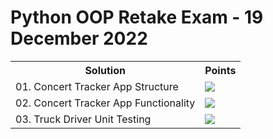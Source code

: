 <h1>Python OOP Retake Exam - 19 December 2022</h1>
<table>
  <tr>
    <th>Solution</th>
    <th>Points</th>
  </tr>
  <tr>
    <td>01. Concert Tracker App Structure</td>
    <td><img src="https://geps.dev/progress/100"></td>
  </tr>
  <tr>
    <td>02. Concert Tracker App Functionality</td>
    <td><img src="https://geps.dev/progress/87"></td>
  </tr>
  <tr>
    <td>03. Truck Driver Unit Testing</td>
    <td><img src="https://geps.dev/progress/100"></td>
  </tr>
</table>


